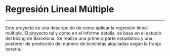 # Regresión Lineal Múltiple
---------------------------
Este proyecto es una descripción de como aplicar la regresión lineal múltiple. El proyecto tal y como en el informe detalla, se basa en el estudio del bicing de Barcelona. Se realiza una primera parte estadística y una posterior de predicción del número de bicicletas alquiladas según la franja horaria.
